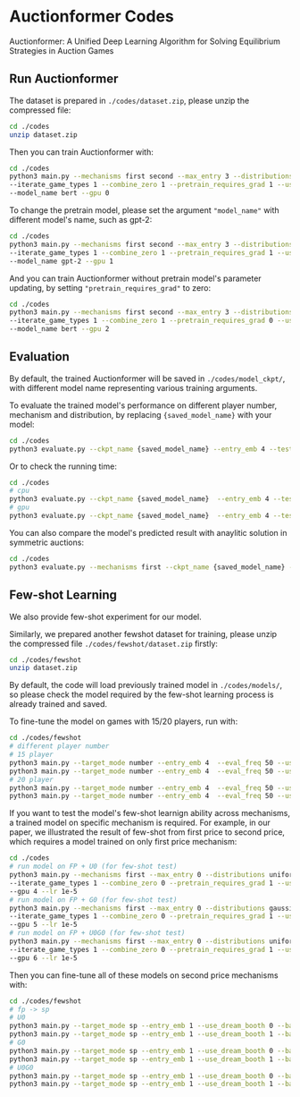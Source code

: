 # Auctionformer Codes

Auctionformer: A Unified Deep Learning Algorithm for Solving Equilibrium Strategies in Auction Games


## Run Auctionformer
The dataset is prepared in `./codes/dataset.zip`, please unzip the compressed file:
```sh
cd ./codes
unzip dataset.zip
```

Then you can train Auctionformer with:
```sh
cd ./codes
python3 main.py --mechanisms first second --max_entry 3 --distributions uniform gaussian --start_from_zero 0 \
--iterate_game_types 1 --combine_zero 1 --pretrain_requires_grad 1 --use_wandb 0 --log_results 0 \
--model_name bert --gpu 0
```

To change the pretrain model, please set the argument `"model_name"` with different model's name, such as gpt-2:
```sh
cd ./codes
python3 main.py --mechanisms first second --max_entry 3 --distributions uniform gaussian --start_from_zero 0 \
--iterate_game_types 1 --combine_zero 1 --pretrain_requires_grad 1 --use_wandb 0 --log_results 0 \
--model_name gpt-2 --gpu 1
```

And you can train Auctionformer without pretrain model's parameter updating, by setting `"pretrain_requires_grad"` to zero:
```sh
cd ./codes
python3 main.py --mechanisms first second --max_entry 3 --distributions uniform gaussian --start_from_zero 0 \
--iterate_game_types 1 --combine_zero 1 --pretrain_requires_grad 0 --use_wandb 0 --log_results 0 \
--model_name bert --gpu 2
```

## Evaluation
By default, the trained Auctionformer will be saved in `./codes/model_ckpt/`, with different model name representing various training arguments.

To evaluate the trained model's performance on different player number, mechanism and distribution, by replacing `{saved_model_name}` with your model:

```sh
cd ./codes
python3 evaluate.py --ckpt_name {saved_model_name} --entry_emb 4 --test_mode split
```

Or to check the running time:
```sh
cd ./codes
# cpu
python3 evaluate.py --ckpt_name {saved_model_name}  --entry_emb 4 --test_mode symmetric_time --force_cpu 1
# gpu
python3 evaluate.py --ckpt_name {saved_model_name}  --entry_emb 4 --test_mode symmetric_time --force_cpu 0
```

You can also compare the model's predicted result with anaylitic solution in symmetric auctions:
```sh
cd ./codes
python3 evaluate.py --mechanisms first --ckpt_name {saved_model_name} --entry_emb 4 --test_mode symmetric
```

## Few-shot Learning

We also provide few-shot experiment for our model.

Similarly, we prepared another fewshot dataset for training, please unzip the compressed file `./codes/fewshot/dataset.zip` firstly:

```sh
cd ./codes/fewshot
unzip dataset.zip
```

By default, the code will load previously trained model in `./codes/models/`, so please check the model required by the few-shot learning process is already trained and saved.

To fine-tune the model on games with 15/20 players, run with:
```sh
cd ./codes/fewshot
# different player number
# 15 player
python3 main.py --target_mode number --entry_emb 4  --eval_freq 50 --use_dream_booth 0 --batch_size 512 --target_number 15 --gpu 4
python3 main.py --target_mode number --entry_emb 4  --eval_freq 50 --use_dream_booth 1 --batch_size 256 --target_number 15 --gpu 5
# 20 player
python3 main.py --target_mode number --entry_emb 4  --eval_freq 50 --use_dream_booth 0 --batch_size 512 --target_number 20 --gpu 6
python3 main.py --target_mode number --entry_emb 4  --eval_freq 50 --use_dream_booth 1 --batch_size 256 --target_number 20 --gpu 7
```

If you want to test the model's few-shot learnign ability across mechanisms, a trained model on specific mechanism is required. For example, in our paper, we illustrated the result of few-shot from first price to second price, which requires a model trained on only first price mechanism:

```sh
cd ./codes
# run model on FP + U0 (for few-shot test)
python3 main.py --mechanisms first --max_entry 0 --distributions uniform --start_from_zero 1 \
--iterate_game_types 1 --combine_zero 0 --pretrain_requires_grad 1 --use_wandb 0 --log_results 0 \
--gpu 4 --lr 1e-5
# run model on FP + G0 (for few-shot test)
python3 main.py --mechanisms first --max_entry 0 --distributions gaussian --start_from_zero 1 \
--iterate_game_types 1 --combine_zero 0 --pretrain_requires_grad 1 --use_wandb 0 --log_results 0 \
--gpu 5 --lr 1e-5
# run model on FP + U0G0 (for few-shot test)
python3 main.py --mechanisms first --max_entry 0 --distributions uniform gaussian --start_from_zero 1 \
--iterate_game_types 1 --combine_zero 0 --pretrain_requires_grad 1 --use_wandb 0 --log_results 0 \
--gpu 6 --lr 1e-5
```

Then you can fine-tune all of these models on second price mechanisms with:
```sh
cd ./codes/fewshot
# fp -> sp
# U0
python3 main.py --target_mode sp --entry_emb 1 --use_dream_booth 0 --batch_size 1024 --target_dist uniform --gpu 0
python3 main.py --target_mode sp --entry_emb 1 --use_dream_booth 1 --batch_size 512 --target_dist uniform --gpu 1
# G0
python3 main.py --target_mode sp --entry_emb 1 --use_dream_booth 0 --batch_size 1024 --target_dist gaussian --gpu 0
python3 main.py --target_mode sp --entry_emb 1 --use_dream_booth 1 --batch_size 512 --target_dist gaussian --gpu 1
# U0G0
python3 main.py --target_mode sp --entry_emb 1 --use_dream_booth 0 --batch_size 1024 --target_dist uniform gaussian --gpu 2
python3 main.py --target_mode sp --entry_emb 1 --use_dream_booth 1 --batch_size 512 --target_dist uniform gaussian --gpu 3
```
